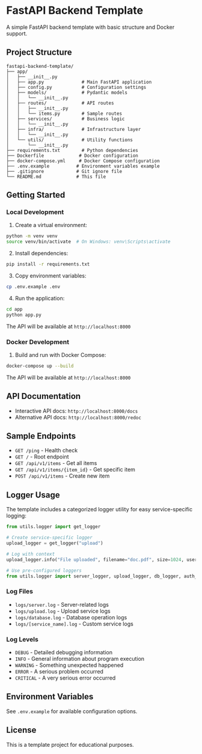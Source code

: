 # FastAPI Backend Template

A simple FastAPI backend template with basic structure and Docker support.

## Project Structure

```
fastapi-backend-template/
├── app/
│   ├── __init__.py
│   ├── app.py              # Main FastAPI application
│   ├── config.py           # Configuration settings
│   ├── models/             # Pydantic models
│   │   └── __init__.py
│   ├── routes/             # API routes
│   │   ├── __init__.py
│   │   └── items.py        # Sample routes
│   ├── services/           # Business logic
│   │   └── __init__.py
│   ├── infra/              # Infrastructure layer
│   │   └── __init__.py
│   └── utils/              # Utility functions
│       └── __init__.py
├── requirements.txt        # Python dependencies
├── Dockerfile             # Docker configuration
├── docker-compose.yml     # Docker Compose configuration
├── .env.example          # Environment variables example
├── .gitignore            # Git ignore file
└── README.md             # This file
```

## Getting Started

### Local Development

1. Create a virtual environment:
```bash
python -m venv venv
source venv/bin/activate  # On Windows: venv\Scripts\activate
```

2. Install dependencies:
```bash
pip install -r requirements.txt
```

3. Copy environment variables:
```bash
cp .env.example .env
```

4. Run the application:
```bash
cd app
python app.py
```

The API will be available at `http://localhost:8000`

### Docker Development

1. Build and run with Docker Compose:
```bash
docker-compose up --build
```

The API will be available at `http://localhost:8000`

## API Documentation

- Interactive API docs: `http://localhost:8000/docs`
- Alternative API docs: `http://localhost:8000/redoc`

## Sample Endpoints

- `GET /ping` - Health check
- `GET /` - Root endpoint
- `GET /api/v1/items` - Get all items
- `GET /api/v1/items/{item_id}` - Get specific item
- `POST /api/v1/items` - Create new item

## Logger Usage

The template includes a categorized logger utility for easy service-specific logging:

```python
from utils.logger import get_logger

# Create service-specific logger
upload_logger = get_logger("upload")

# Log with context
upload_logger.info("File uploaded", filename="doc.pdf", size=1024, user_id=123)

# Use pre-configured loggers
from utils.logger import server_logger, upload_logger, db_logger, auth_logger
```

### Log Files
- `logs/server.log` - Server-related logs
- `logs/upload.log` - Upload service logs
- `logs/database.log` - Database operation logs
- `logs/[service_name].log` - Custom service logs

### Log Levels
- `DEBUG` - Detailed debugging information
- `INFO` - General information about program execution
- `WARNING` - Something unexpected happened
- `ERROR` - A serious problem occurred
- `CRITICAL` - A very serious error occurred

## Environment Variables

See `.env.example` for available configuration options.

## License

This is a template project for educational purposes.